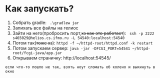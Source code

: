 # Как запускать?
1. Собрать gradle: ``` .\gradlew jar```
2. Запихать все файлы на гелиос
3. Зайти на него(пробросить порт,~~хз как это работает~~): ``` ssh -p 2222 s465029@helios.cs.ifmo.ru -L 54540:localhost:54540```
4. Потом так(~~тоже хз~~): ```httpd -f ~/httpd-root/httpd.conf -k restart```
5. Потом запускаем сервер: ```java -jar -DFCGI_PORT=54541 ~/httpd-root/fcgi-java/app.jar```
6. Открываем страничку: http://localhost:54545/

```если что-то пошло не так, взять ноут сломать об колено и выкинуть в окно```